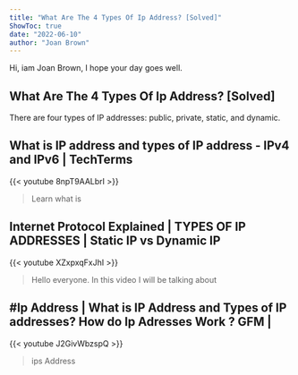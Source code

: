 ```yaml
---
title: "What Are The 4 Types Of Ip Address? [Solved]"
ShowToc: true 
date: "2022-06-10"
author: "Joan Brown" 
---
```


Hi, iam Joan Brown, I hope your day goes well.
## What Are The 4 Types Of Ip Address? [Solved]
 There are four types of IP addresses: public, private, static, and dynamic.

## What is IP address and types of IP address - IPv4  and IPv6 | TechTerms
{{< youtube 8npT9AALbrI >}}
>Learn what is 

## Internet Protocol Explained | TYPES OF IP ADDRESSES | Static IP vs Dynamic IP
{{< youtube XZxpxqFxJhI >}}
>Hello everyone. In this video I will be talking about 

## #Ip Address | What is IP Address and Types of IP addresses? How do Ip Adresses Work ? GFM |
{{< youtube J2GivWbzspQ >}}
>ips Address

